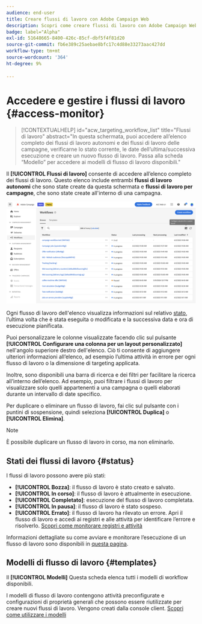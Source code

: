 ```yaml
---
audience: end-user
title: Creare flussi di lavoro con Adobe Campaign Web
description: Scopri come creare flussi di lavoro con Adobe Campaign Web
badge: label="Alpha"
exl-id: 51648665-8400-426c-85cf-dbf5f4f81d20
source-git-commit: fb6e389c25aebae8bfc17c4d88e33273aac427dd
workflow-type: tm+mt
source-wordcount: '364'
ht-degree: 9%

---
```


# Accedere e gestire i flussi di lavoro {#access-monitor}

>[!CONTEXTUALHELP]
>id="acw_targeting_workflow_list"
>title="Flussi di lavoro"
>abstract="In questa schermata, puoi accedere all’elenco completo dei flussi di lavoro autonomi e dei flussi di lavoro delle campagne, verificarne lo stato corrente, le date dell’ultima/successiva esecuzione e creare un nuovo flusso di lavoro. Passa alla scheda “Modello” per accedere ai modelli di flusso di lavoro disponibili."

Il **[!UICONTROL Flussi di lavoro]** consente di accedere all’elenco completo dei flussi di lavoro. Questo elenco include entrambi **flussi di lavoro autonomi** che sono state create da questa schermata e **flussi di lavoro per campagne**, che sono state create all&#39;interno di una campagna.

![](assets/workflow-list.png)

Ogni flusso di lavoro dell&#39;elenco visualizza informazioni sul relativo [stato](#status), l’ultima volta che è stata eseguita o modificata e la successiva data e ora di esecuzione pianificata.

Puoi personalizzare le colonne visualizzate facendo clic sul pulsante **[!UICONTROL Configurare una colonna per un layout personalizzato]** nell&#39;angolo superiore destro dell&#39;elenco. Ciò ti consente di aggiungere ulteriori informazioni all’elenco, ad esempio l’ultima attività in errore per ogni flusso di lavoro o la dimensione di targeting applicata.

Inoltre, sono disponibili una barra di ricerca e dei filtri per facilitare la ricerca all’interno dell’elenco. Ad esempio, puoi filtrare i flussi di lavoro per visualizzare solo quelli appartenenti a una campagna o quelli elaborati durante un intervallo di date specifico.

Per duplicare o eliminare un flusso di lavoro, fai clic sul pulsante con i puntini di sospensione, quindi seleziona **[!UICONTROL Duplica]** o **[!UICONTROL Elimina]**.

>[!NOTE]
>
>È possibile duplicare un flusso di lavoro in corso, ma non eliminarlo.

## Stati dei flussi di lavoro {#status}

I flussi di lavoro possono avere più stati:

* **[!UICONTROL Bozza]**: il flusso di lavoro è stato creato e salvato.
* **[!UICONTROL In corso]**: il flusso di lavoro è attualmente in esecuzione.
* **[!UICONTROL Completato]**: esecuzione del flusso di lavoro completata.
* **[!UICONTROL In pausa]**: il flusso di lavoro è stato sospeso.
* **[!UICONTROL Errato]**: il flusso di lavoro ha rilevato un errore. Apri il flusso di lavoro e accedi ai registri e alle attività per identificare l’errore e risolverlo. [Scopri come monitorare registri e attività](start-monitor-workflows.md#logs-tasks)

Informazioni dettagliate su come avviare e monitorare l’esecuzione di un flusso di lavoro sono disponibili in [questa pagina](start-monitor-workflows.md).

## Modelli di flusso di lavoro {#templates}

Il **[!UICONTROL Modelli]** Questa scheda elenca tutti i modelli di workflow disponibili.

I modelli di flusso di lavoro contengono attività preconfigurate e configurazioni di proprietà generali che possono essere riutilizzate per creare nuovi flussi di lavoro. Vengono creati dalla console client. [Scopri come utilizzare i modelli](https://experienceleague.adobe.com/docs/campaign/automation/workflows/introduction/build-a-workflow.html#workflow-templates)

